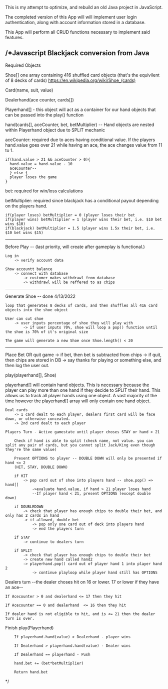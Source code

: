 This is my attempt to optimize, and rebuild an old Java project in JavaScript.

The completed version of this App will will implement user login authentication, along with account information stored in a database.

This App will perform all CRUD functions necessary to implement said features. 





/*Javascript Blackjack conversion from Java
-------------------------------------------------------
Required Objects

Shoe[] one array containing 416 shuffled card objects (that's the equivilent of 8 decks of cards) https://en.wikipedia.org/wiki/Shoe_(cards)
 
Card(name, suit, value)

Dealerhand(ace counter, cards[])

Playerhand[] - this object will act as a container for our hand objects that can be passed into the play() function 
 
hand(cards[], aceCounter, bet, betMultiplier) -- Hand objects are nested within Playerhand object due to SPLIT mechanic

  aceCounter: required due to aces having conditional value. If the players hand.value goes over 21 while having an ace, the ace changes value from 11 to 1. 
    
    if(hand.value > 21 && aceCounter > 0){
      hand.value = hand.value - 10
      aceCounter--
      } else {
      player loses the game
    }
  
  bet: required for win/loss calculations
  
  betMultiplier: required since blackjack has a conditional payout depending on the players hand.
  
    if(player loses) betMultiplier = 0 (player loses their bet
    if(player wins) betMultiplier = 1 (player wins their bet, i.e. $10 bet wins $10)
    if(blackjack) betMultiplier = 1.5 (player wins 1.5x their bet, i.e. $10 bet wins $15)
  

------------------------------------------------------------------------------------------------------------------------------------------------------------

Before Play -- (last priority, will create after gameplay is functional.)

    Log in
        -> verify account data

    Show accountt balance
        -> connect with database 
            -> customer makes withdrawl from database 
            -> withdrawl will be reffered to as chips
------------------------------------------------------------------------------------------------------------------------------------------------------------
Generate Shoe -- done 4/13/2022

    loop that generates 8 decks of cards, and then shuffles all 416 card objects into the shoe object

    User can cut shoe
        -> user inputs percentage of shoe they will play with
            -> if user inputs 70%, shoe will loop a pop() function until the shoe is 70% of it's original size

    The game will generate a new Shoe once Shoe.length() < 20
------------------------------------------------------------------------------------------------------------------------------------------------------------
    
Place Bet OR quit game
    -> if bet,  then bet is subtracted from chips
    -> if quit, then chips are stored in DB
        -> say thanks for playing or something else, and then log the user out.

play(playerhand[], Shoe)

  playerhand[] will contain hand objects. This is necessary because the player can play more than one hand if they decide to SPLIT their hand.
  This allows us to track all player hands using one object. A vast majority of the time however the playerhand[] array will only contain one hand object.

    Deal cards
        -> 1 card dealt to each player, dealers first card will be face down, or otherwise concealed.
        -> 2nd card dealt to each player
    
    Players Turn - Active gamestate until player choses STAY or hand > 21
        
        Check if hand is able to split (check name, not value. you can split any pair of cards, but you cannot split Jack/King even though they're the same value)

        Present OPTIONS to player -- DOUBLE DOWN will only be presented if hand <= 2
        (HIT, STAY, DOUBLE DOWN) 

        if HIT
            -> pop card out of shoe into players hand -- shoe.pop() => hand[]
                ->evaluate hand.value, if hand > 21 player loses hand
                --If player hand < 21, present OPTIONS (except double down)
        
        if DOUBLEDOWN
            -> check that player has enough chips to double their bet, and only has 2 cards in hand
            -> if allowed, double bet 
                -> pop only one card out of deck into players hand
                -> end the players turn
        
        if STAY
            -> continue to dealers turn

        if SPLIT
            -> check that player has enough chips to double their bet
            -> create new hand called hand2
            -> playerhand.pop() card out of player hand 1 into player hand 2
                -> continue playloop while player hand still has OPTIONS
    
Dealers turn --the dealer choses hit on 16 or lower. 17 or lower if they have an ace--

    If Acecounter > 0 and dealerhand <= 17 then they hit
    
    If Acecounter == 0 and dealerhand  <= 16 then they hit

    If dealer hand is not eligible to hit, and is <= 21 then the dealer turn is over.

Finish play(Playerhand)

        If playerhand.hand(value) > Dealerhand - player wins

        If Dealerhand > playerhand.hand(value) - Dealer wins

        If Dealerhand == playerhand - Push

        hand.bet += (bet*betMultiplier)

        Return hand.bet

        

        




        
        
        




*/

